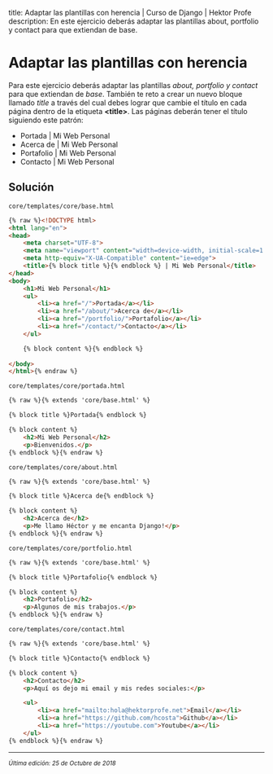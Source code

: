 title: Adaptar las plantillas con herencia | Curso de Django | Hektor Profe
description: En este ejercicio deberás adaptar las plantillas about, portfolio y contact para que extiendan de base.

# Adaptar las plantillas con herencia

Para este ejercicio deberás adaptar las plantillas *about, portfolio y contact* para que extiendan de *base*. También te reto a crear un nuevo bloque llamado *title* a través del cual debes lograr que cambie el título en cada página dentro de la etiqueta **&#60;title&#62;**. Las páginas deberán tener el título siguiendo este patrón:

* Portada | Mi Web Personal
* Acerca de | Mi Web Personal
* Portafolio | Mi Web Personal
* Contacto | Mi Web Personal

## Solución

`core/templates/core/base.html`

```html
{% raw %}<!DOCTYPE html>
<html lang="en">
<head>
    <meta charset="UTF-8">
    <meta name="viewport" content="width=device-width, initial-scale=1.0">
    <meta http-equiv="X-UA-Compatible" content="ie=edge">
    <title>{% block title %}{% endblock %} | Mi Web Personal</title>
</head>
<body>
    <h1>Mi Web Personal</h1>
    <ul>
        <li><a href="/">Portada</a></li>
        <li><a href="/about/">Acerca de</a></li>
        <li><a href="/portfolio/">Portafolio</a></li>
        <li><a href="/contact/">Contacto</a></li>
    </ul>

    {% block content %}{% endblock %}
    
</body>
</html>{% endraw %}
```

`core/templates/core/portada.html`

```html 
{% raw %}{% extends 'core/base.html' %}

{% block title %}Portada{% endblock %}

{% block content %}
    <h2>Mi Web Personal</h2>
    <p>Bienvenidos.</p>
{% endblock %}{% endraw %}
``` 

`core/templates/core/about.html`

```html 
{% raw %}{% extends 'core/base.html' %}

{% block title %}Acerca de{% endblock %}

{% block content %}
    <h2>Acerca de</h2>
    <p>Me llamo Héctor y me encanta Django!</p>
{% endblock %}{% endraw %}
```

`core/templates/core/portfolio.html`

```html
{% raw %}{% extends 'core/base.html' %}

{% block title %}Portafolio{% endblock %}

{% block content %}
    <h2>Portafolio</h2>
    <p>Algunos de mis trabajos.</p>
{% endblock %}{% endraw %}
```

`core/templates/core/contact.html`

```html
{% raw %}{% extends 'core/base.html' %}

{% block title %}Contacto{% endblock %}

{% block content %}
    <h2>Contacto</h2>
    <p>Aquí os dejo mi email y mis redes sociales:</p>

    <ul>
        <li><a href="mailto:hola@hektorprofe.net">Email</a></li>
        <li><a href="https://github.com/hcosta">Github</a></li>
        <li><a href="https://youtube.com">Youtube</a></li>
    </ul>
{% endblock %}{% endraw %}
```

___
<small class="edited"><i>Última edición: 25 de Octubre de 2018</i></small>